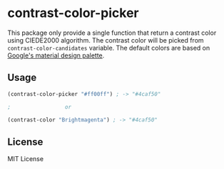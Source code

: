 # contrast-color-picker

This package only provide a single function that return a contrast
color using CIEDE2000 algorithm.  The contrast color will be picked
from `contrast-color-candidates` variable.  The default
colors are based on [Google's material design palette](https://material.google.com/style/color.html).

## Usage

``` lisp
(contrast-color-picker "#ff00ff") ; -> "#4caf50"

;                 or

(contrast-color "Brightmagenta") ; -> "#4caf50"

```

## License
MIT License
